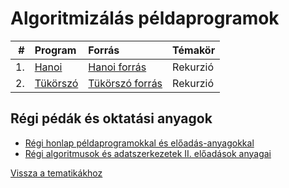 # Algoritmizálás példaprogramok

|    # | Program                                                        | Forrás                                                                       | Témakör         |
| ---: | :------------------------------------------------------------- | :--------------------------------------------------------------------------- | :-------------- |
|   1. | [Hanoi](/examples/algoexamples/Hanoi.html)                     | [Hanoi forrás](/examples/algoexamples/Hanoi_forras.html)                     | Rekurzió        |
|   2. | [Tükörszó](/examples/algoexamples/Tukorszo.html)               | [Tükörszó forrás](/examples/algoexamples/Tukorszo_forras.html)               | Rekurzió        |

## Régi pédák és oktatási anyagok

- [Régi honlap példaprogramokkal és előadás-anyagokkal](http://www.inf.u-szeged.hu/~tnemeth/alg.php)
- [Régi algoritmusok és adatszerkezetek II. előadások anyagai](http://www.inf.u-szeged.hu/~tnemeth/alga2/alg2.php)

[Vissza a tematikákhoz](/subjects/)
